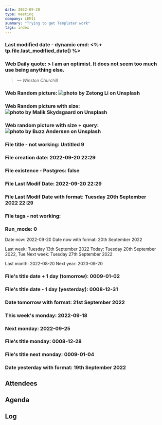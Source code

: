 ```yaml
---
date: 2022-09-20
type: meeting
company: LEM11
summary: "Trying to get Templater work"
tags: index
---
```


### Last modified date - dynamic cmd: <%+ tp.file.last_modified_date() %>

### Web Daily quote:  > I am an optimist. It does not seem too much use being anything else.
> — <cite>Winston Churchill</cite>

### Web Random picture: ![photo by Zetong Li on Unsplash](https://images.unsplash.com/photo-1662522243997-a7c64ad78bb2?crop=entropy&cs=tinysrgb&fm=jpg&ixid=MnwzNjM5Nzd8MHwxfHJhbmRvbXx8fHx8fHx8fDE2NjM3Mjc0NDU&ixlib=rb-1.2.1&q=80)

### Web Random picture with size: ![photo by Malik Skydsgaard on Unsplash](https://images.unsplash.com/photo-1661380587888-72a41a84ce25?crop=entropy&cs=tinysrgb&fm=jpg&ixid=MnwzNjM5Nzd8MHwxfHJhbmRvbXx8fHx8fHx8fDE2NjM3Mjc0NDU&ixlib=rb-1.2.1&q=80&w=200&h=200)

### Web random picture with size + query: ![photo by Buzz Andersen on Unsplash](https://images.unsplash.com/photo-1475598322381-f1b499717dda?crop=entropy&cs=tinysrgb&fm=jpg&ixid=MnwzNjM5Nzd8MHwxfHJhbmRvbXx8fHx8fHx8fDE2NjM3Mjc0NDU&ixlib=rb-1.2.1&q=80&w=200&h=200)
 

### File title - not working: Untitled 9
### File creation date: 2022-09-20 22:29
### File existence - Postgres: false
### File Last Modif Date: 2022-09-20 22:29 
### File Last Modif Date with format: Tuesday 20th September 2022 22:29

### File tags - not working: 

### Run_mode: 0

Date now: 2022-09-20
Date now with format: 20th September 2022

Last week: Tuesday 13th September 2022
Today: Tuesday 20th September 2022, Tue
Next week: Tuesday 27th September 2022

Last month: 2022-08-20
Next year: 2023-09-20

### File's title date + 1 day (tomorrow): 0009-01-02
### File's title date - 1 day (yesterday): 0008-12-31

### Date tomorrow with format: 21st September 2022    

### This week's monday: 2022-09-18
### Next monday: 2022-09-25
### File's title monday: 0008-12-28
### File's title next monday: 0009-01-04

### Date yesterday with format: 19th September 2022


## Attendees


## Agenda

## Log
